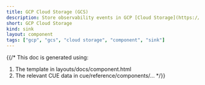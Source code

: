 ```yaml
---
title: GCP Cloud Storage (GCS)
description: Store observability events in GCP [Cloud Storage](https://cloud.google.com/storage)
short: GCP Cloud Storage
kind: sink
layout: component
tags: ["gcp", "gcs", "cloud storage", "component", "sink"]
---
```


{{/*
This doc is generated using:

1. The template in layouts/docs/component.html
2. The relevant CUE data in cue/reference/components/...
*/}}
